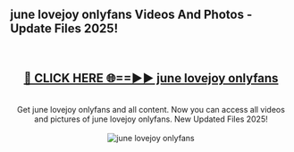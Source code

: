 <h2>june lovejoy onlyfans Videos And Photos - Update Files 2025!</h2>
<br>
<div align="center">
<h2><a href="https://linkcuts.com/hfmhzwbr" rel="nofollow">🔴 CLICK HERE 🌐==►► june lovejoy onlyfans</a></h2>
<br>
Get june lovejoy onlyfans and all content. Now you can access all videos and pictures of june lovejoy onlyfans. New Updated Files 2025!
<br>
<br>
<a href="https://linkcuts.com/hfmhzwbr" rel="nofollow" data-target="animated-image.originalLink"><img src="https://i.ibb.co.com/WyWwxjT/player-gif2.gif" alt="june lovejoy onlyfans" style="max-width: 100%; display: inline-block;" data-target="animated-image.originalImage"></a>
</div>
<br>